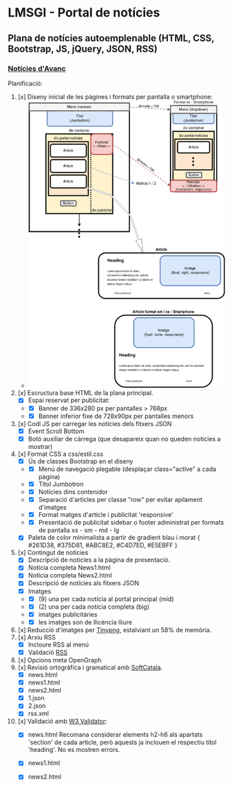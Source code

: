 # LMSGI - Portal de notícies
## Plana de notícies autoemplenable (HTML, CSS, Bootstrap, JS, jQuery, JSON, RSS)

### [Notícies d'Avanç](https://rawgit.com/2aven/LMSGI_04-NdA/master/news.html)

Planificació:
1. [x] Diseny inicial de les pàgines i formats per pantalla o smartphone:
    - ![Diseny N.d'Aç](readme/diseny-nda.png "Diseny N.d'Aç")
1. [x] Escructura base HTML de la plana principal.
    - [x] Espai reservat per publicitat:
    - - [x] Banner de 336x280 px per pantalles > 768px
    - - [x] Banner inferior fixe de 728x90px per pantalles menors
1. [x] Codi JS per carregar les notícies dels fitxers JSON
    - [x] Event Scroll Bottom
    - [x] Botó auxiliar de càrrega (que desapareix quan no queden notícies a mostrar)
1. [x] Format CSS a css/estil.css
    - [x] Ús de classes Bootstrap en el diseny
    - - [x] Menú de navegació plegable (desplaçar class="active" a cada pàgina)
    - - [x] Títol Jumbotron
    - - [x] Notícies dins contenidor
    - - [x] Separació d'articles per classe "row" per evitar apilament d'imatges
    - - [x] Format matges d'article i publicitat 'responsive'
    - - [x] Presentació de publicitat sidebar o footer administrat per formats de pantalla xs - sm - md - lg
    - [x] Paleta de color minimalista a partir de gradient blau i morat { #261D38, #375D81, #ABC8E2, #C4D7ED, #E5EBFF }
1. [x] Contingut de notícies
    - [x] Descripció de noticies a la pàgina de presentació.
    - [x] Notícia completa News1.html
    - [x] Notícia completa News2.html
    - [x] Descripció de notícies als fitxers JSON
    - [x] Imatges
    - - [x] (9) una per cada notícia al portal principal (mid)
    - - [x] (2) una per cada notícia completa (big)
    - - [x] imatges publicitàries
    - - [x] les imatges son de llicència lliure
1. [x] Reducció d'imatges per [Tinypng](https://tinypng.com/), estalviant un 58% de memòria.
1. [x] Arxiu RSS
    - [x] Incloure RSS al menú
    - [x] Validació [RSS](https://validator.w3.org/feed/)
1. [x] Opcions meta OpenGraph
1. [x] Revisió ortogràfica i gramatical amb [SoftCatala](https://www.softcatala.org/corrector/).
   - [x] news.html
   - [x] news1.html
   - [x] news2.html
   - [x] 1.json
   - [x] 2.json
   - [x] rss.xml
1. [x] Validació amb [W3 Validator](https://validator.w3.org/): 
   - [x] news.html Recomana considerar elements h2-h6 als apartats 'section' de cada article, però aquests ja inclouen el respectiu títol 'heading'. No es mostren errors.
   - [x] news1.html
   - [x] news2.html

